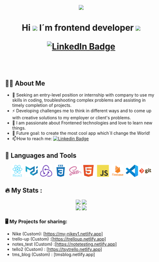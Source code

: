 

<div id="badges" align="center">
   <img src="https://media.giphy.com/media/M9gbBd9nbDrOTu1Mqx/giphy.gif" width="100"/>
 <p>  <h1 align="center">Hi <img src="https://raw.githubusercontent.com/MartinHeinz/MartinHeinz/master/wave.gif" width="30px"> I´m frontend developer 
 <img src="https://media.giphy.com/media/WUlplcMpOCEmTGBtBW/giphy.gif" width="30">
 </p>
  <a href="https://www.linkedin.com/in/evgeny-tsygankov-6539b023a/">
    <img src="https://img.shields.io/badge/LinkedIn-blue?style=for-the-badge&logo=linkedin&logoColor=white" alt="LinkedIn Badge"/>
  </a>
 <p><img src="https://komarev.com/ghpvc/?username=eTsy30&style=flat-square&color=blue" alt=""/><p/>

 <hv>
</div>
 
## 🙋‍♂️ About Me
- 🎯 Seeking an entry-level position or internship with company to use my
skills in coding, troubleshooting complex problems and assisting in timely
completion of projects.
- ⚡ Developing challenges me to think in different ways and to come up with creative solutions to
my employer or client's problems.
- 🔭 I am passionate about Frontened technologies and love to learn new things.
- 🚀 Future goal: to create the most cool app which´ll change the World!
- :mailbox:How to reach me: [![Linkedin Badge](https://img.shields.io/badge/-Evgen-blue?style=flat&logo=Linkedin&logoColor=white)](https://www.linkedin.com/in/evgeny-tsygankov-6539b023a)

 ## 🚀 Languages and Tools
<div align="center">
  <img src="https://github.com/devicons/devicon/blob/master/icons/react/react-original-wordmark.svg" title="React" alt="React" width="40" height="40"/>&nbsp;
  <img src="https://github.com/devicons/devicon/blob/master/icons/materialui/materialui-original.svg" title="Material UI" alt="Material UI" width="40" height="40"/>&nbsp;
  <img src="https://github.com/devicons/devicon/blob/master/icons/redux/redux-original.svg" title="Redux" alt="Redux " width="40" height="40"/>&nbsp;
  <img src="https://github.com/devicons/devicon/blob/master/icons/css3/css3-plain-wordmark.svg"  title="CSS3" alt="CSS" width="40" height="40"/>&nbsp;
 <img  alt="Sass" width="40px" src="https://raw.githubusercontent.com/github/explore/80688e429a7d4ef2fca1e82350fe8e3517d3494d/topics/sass/sass.png" />
  <img src="https://github.com/devicons/devicon/blob/master/icons/html5/html5-original.svg" title="HTML5" alt="HTML" width="40" height="40"/>&nbsp;
  <img src="https://github.com/devicons/devicon/blob/master/icons/javascript/javascript-original.svg" title="JavaScript" alt="JavaScript" width="40" height="40"/>&nbsp;
  <img src="https://github.com/devicons/devicon/blob/master/icons/firebase/firebase-plain-wordmark.svg" title="Firebase" alt="Firebase" width="40" height="40"/>&nbsp;
 <img  alt="Visual Studio Code" width="40px" src="https://raw.githubusercontent.com/github/explore/80688e429a7d4ef2fca1e82350fe8e3517d3494d/topics/visual-studio-code/visual-studio-code.png" />
 <img  alt="Git" width="40px" src="https://raw.githubusercontent.com/github/explore/80688e429a7d4ef2fca1e82350fe8e3517d3494d/topics/git/git.png" />
<imgalt="GitHub" width="40px" src="https://raw.githubusercontent.com/github/explore/78df643247d429f6cc873026c0622819ad797942/topics/github/github.png" />
</div>
 
 ## :fire: My Stats :
 <div align="center" >
<img width="40%" src="https://github-readme-stats.vercel.app/api?username=eTsy30&show_icons=true"> <img width="40%" src="https://github-readme-stats.vercel.app/api/top-langs/?username=eTsy30&layout=compact">
</div> 
<div align="center">
 <img src="https://github-readme-streak-stats.herokuapp.com/?user=eTsy30&)">
 <img src="https://activity-graph.herokuapp.com/graph?username=eTsy30&bg_color=FFFFFF&color=000000&line=000000&point=00FF00">
 </div>


### :desktop_computer: My Projects for sharing:

- Nike (Custom): [https://my-nikev1.netlify.app]
- trello-up (Custom) :[https://trelloup.netlify.app]
- notes_test (Custom) :[https://notetesting.netlify.app]
- tello2  (Custom) : [https://tsytrello.netlify.app]
- tms_blog (Custom) : [tmsblog.netlify.app]
<!--

**eTsy30/eTsy30** is a ✨ _special_ ✨ repository because its `README.md` (this file) appears on your GitHub profile.

Here are some ideas to get you started:

- 🔭 I’m currently working on ...
- 🌱 I’m currently learning ...
- 👯 I’m looking to collaborate on ...
- 🤔 I’m looking for help with ...
- 💬 Ask me about ...
- 📫 How to reach me: ...
- 😄 Pronouns: ...
- ⚡ Fun fact: ...
-->
